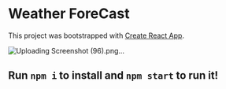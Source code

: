 # Weather ForeCast

This project was bootstrapped with [Create React App](https://github.com/facebook/create-react-app).

![Uploading Screenshot (96).png…]()


## Run `npm i` to install and `npm start` to run it!
